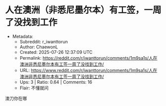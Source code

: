 # 人在澳洲（非悉尼墨尔本）有工签，一周了没找到工作

- Metadata:
  - Subreddit: r_iwanttorun
  - Author: ChaewonL
  - Created: 2025-07-26 12:37:09 UTC
  - Permalink: https://reddit.com/r/iwanttorun/comments/1m9sa1s/人在澳洲非悉尼墨尔本有工签一周了没找到工作/
  - URL: https://www.reddit.com/r/iwanttorun/comments/1m9sa1s/人在澳洲非悉尼墨尔本有工签一周了没找到工作/
  - Ups: 3 | Ratio: 0.64 | Comments: 16
  - Flair: 不懂就问


澳刀你在哪

